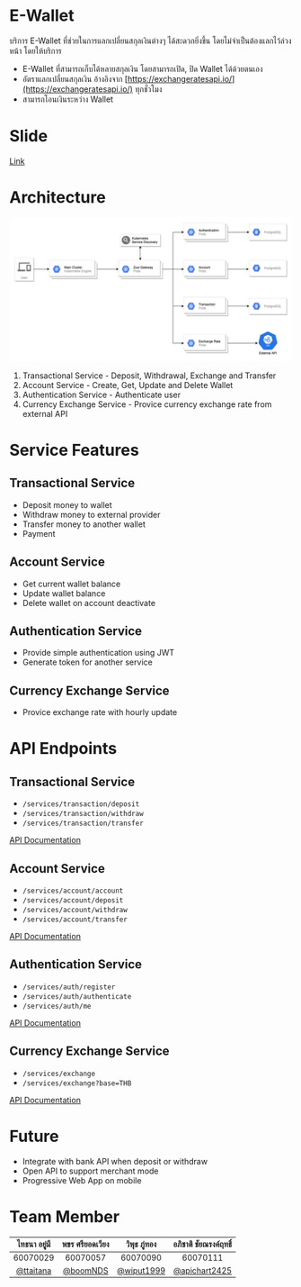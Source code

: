 # E-Wallet
บริการ E-Wallet ที่ช่วยในการแลกเปลี่ยนสกุลเงินต่างๆ ได้สะดวกยิ่งขึ้น โดยไม่จำเป็นต้องแลกไว้ล่วงหน้า โดยให้บริการ

- E-Wallet ที่สามารถเก็บได้หลายสกุลเงิน โดยสามารถเปิด, ปิด Wallet ได้ด้วยตนเอง
- อัตราแลกเปลี่ยนสกุลเงิน อ้างอิงจาก [https://exchangeratesapi.io/](https://exchangeratesapi.io/) ทุกชั่วโมง
- สามารถโอนเงินระหว่าง Wallet

# Slide

[Link](https://docs.google.com/presentation/d/1Vwf7F-6Tn4FeINr0CS2T1sQfcZSAekFpHYClc-_rQGU/edit?usp=sharing)

# Architecture

![Architecture](assets/architecture.png)

1. Transactional Service - Deposit, Withdrawal, Exchange and Transfer
2. Account Service - Create, Get, Update and Delete Wallet
3. Authentication Service - Authenticate user
4. Currency Exchange Service - Provice currency exchange rate from external API

# Service Features

## Transactional Service
- Deposit money to wallet
- Withdraw money to external provider
- Transfer money to another wallet
- Payment

## Account Service
- Get current wallet balance
- Update wallet balance
- Delete wallet on account deactivate

## Authentication Service
- Provide simple authentication using JWT
- Generate token for another service

## Currency Exchange Service
- Provice exchange rate with hourly update

# API Endpoints

## Transactional Service
- `/services/transaction/deposit`
- `/services/transaction/withdraw`
- `/services/transaction/transfer`

[API Documentation](https://documenter.getpostman.com/view/7432727/SW7f1SDT)

## Account Service
- `/services/account/account`
- `/services/account/deposit`
- `/services/account/withdraw`
- `/services/account/transfer`

[API Documentation](https://documenter.getpostman.com/view/7432727/SW7f1SDP)

## Authentication Service
- `/services/auth/register`
- `/services/auth/authenticate`
- `/services/auth/me`

[API Documentation](https://documenter.getpostman.com/view/7432727/SW7f1SDR)

## Currency Exchange Service
- `/services/exchange`
- `/services/exchange?base=THB`

[API Documentation](https://documenter.getpostman.com/view/7432727/SW7f1SDS)

# Future
- Integrate with bank API when deposit or withdraw
- Open API to support merchant mode
- Progressive Web App on mobile

# Team Member

|ไทธนา อยู่มี|พขร ศรียอดเวียง|วิพุธ ภู่ทอง|อภิชาติ ชัยณรงค์ฤทธิ์|
| :-: | :-: | :-: | :-: |
|60070029|60070057|60070090|60070111|
|    [@ttaitana](https://github.com/ttaitana)    |     [@boomNDS](https://github.com/boomNDS)     |     [@wiput1999](https://github.com/wiput1999)     | [@apichart2425](https://github.com/apichart2425) |
